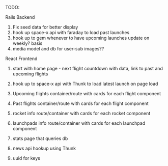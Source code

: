 TODO:

Rails Backend
1. Fix seed data for better display
2. hook up space-x api with faraday to load past launches
3. hook up to gem whenever to have upcoming launches update on weekly? basis
4. media model and db for user-sub images??

React Frontend
1. start with home page - next flight countdown with data, link to past and upcoming flights
1. hook up to space-x api with Thunk to load latest launch on page load

2. Upcoming flights container/route with cards for each flight component
3. Past flights container/route with cards for each flight component
4. rocket info route/container with cards for each rocket component
5. launchpads info route/container with cards for each launchpad component
6. stats page that queries db
7. news api hookup using Thunk
8.  uuid for keys
